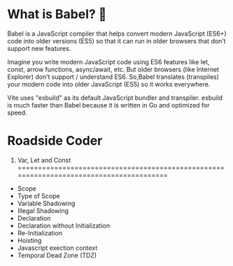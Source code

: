 What is Babel? 🚀
===================================================================================
Babel is a JavaScript compiler that helps convert modern JavaScript (ES6+) code into older versions (ES5) so that it can run in older browsers that don’t support new features.

Imagine you write modern JavaScript code using ES6 features like let, const, arrow functions, async/await, etc. But older browsers (like Internet Explorer) don’t support / understand ES6.
So,Babel translates (transpiles) your modern code into older JavaScript (ES5) so it works everywhere.

Vite uses "esbuild" as its default JavaScript bundler and transpiler. esbuild is much faster than Babel because it is written in Go and optimized for speed.

Roadside Coder
========================================================================================
1. Var, Let and Const
========================================================================================
* Scope
* Type of Scope
* Variable Shadowing
* Illegal Shadowing
* Declaration
* Declaration without Initialization
* Re-Initialization
* Hoisting
* Javascript exection context
* Temporal Dead Zone (TDZ)